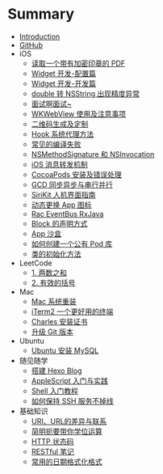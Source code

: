 # Summary

* [Introduction](README.md)
* [GitHub](https://github.com/fullstack-zhangpeng)
* iOS
  * [读取一个带有加密印章的 PDF](ios/read-pdf-with-cryptographic-seal.md)
  * [Widget 开发-配置篇](ios/widget-configuration.md)
  * [Widget 开发-开发篇](ios/widget-development.md)
  * [double 转 NSString 出现精度异常](ios/double-to-nsstring.md)
  * [面试啊面试~](ios/interview.md)
  * [WKWebView 使用及注意事项](ios/wkwebview.md)
  * [二维码生成及定制](ios/create-qr-code.md)
  * [Hook 系统代理方法](ios/hook-system-delegate-method.md)
  * [常见的编译失败](ios/build-failed.md)
  * [NSMethodSignature 和 NSInvocation](ios/nsmethodsignature-nsinvocation.md)
  * [iOS 消息转发机制](ios/message-forwarding.md)
  * [CocoaPods 安装及错误处理](ios/cocoapods.md)
  * [GCD 同步异步与串行并行](ios/gcd.md)
  * [SiriKit 人机界面指南](ios/sirikit.md)
  * [动态更换 App 图标](ios/dynamic-icon.md)
  * [Rac EventBus RxJava](ios/rac-eventbus-rxjava.md)
  * [Block 的声明方式](ios/block-statement.md)
  * [App 沙盒](ios/sandbox.md)
  * [如何创建一个公有 Pod 库](ios/create-pod.md)
  * [类的初始化方法](ios/initializer.md)
* LeetCode
  * [1. 两数之和](leetcode/two-sum.md)
  * [2. 有效的括号](leetcode/valid-parentheses.md)
* Mac
  * [Mac 系统重装](mac/reinstall-mac-system.md)
  * [iTerm2 一个更好用的终端](mac/a-better-terminal.md)
  * [Charles 安装证书](mac/install-charles-certificate.md)
  * [升级 Git 版本](mac/update-git-version.md)
* Ubuntu
  * [Ubuntu 安装 MySQL](ubuntu/install-mysql.md)
* 随见随学
  * [搭建 Hexo Blog](meetandlearn/set-up-hexo-blog.md)
  * [AppleScript 入门与实践](meetandlearn/introduction-to-appleScript.md)
  * [Shell 入门教程](meetandlearn/introduction-to-shell.md)
  * [如何保持 SSH 服务不掉线](meetandlearn/keep-alive-ssh.md)
* 基础知识
  * [URI、URL的差异与联系](basicknowledge/uri-url-urn.md)
  * [简明扼要带你学位运算](basicknowledge/bit-operation.md)
  * [HTTP 状态码](basicknowledge/http-status-code.md)
  * [RESTful 笔记](basicknowledge/introduction-to-restful.md)
  * [常用的日期格式化格式](basicknowledge/date-formatter.md)
